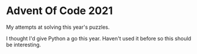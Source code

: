# Advent Of Code 2021

My attempts at solving this year's puzzles.

I thought I'd give Python a go this year. Haven't used it before so this should be interesting.

